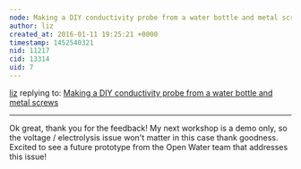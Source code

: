 ```yaml
---
node: Making a DIY conductivity probe from a water bottle and metal screws
author: liz
created_at: 2016-01-11 19:25:21 +0000
timestamp: 1452540321
nid: 11217
cid: 13314
uid: 7
---
```




[liz](../profile/liz) replying to: [Making a DIY conductivity probe from a water bottle and metal screws](../notes/donblair/09-30-2014/making-a-diy-conductivity-probe-from-a-water-bottle-and-metal-screws)

----
Ok great, thank you for the feedback! My next workshop is a demo only, so the voltage / electrolysis issue won't matter in this case thank goodness. Excited to see a future prototype from the Open Water team that addresses this issue!